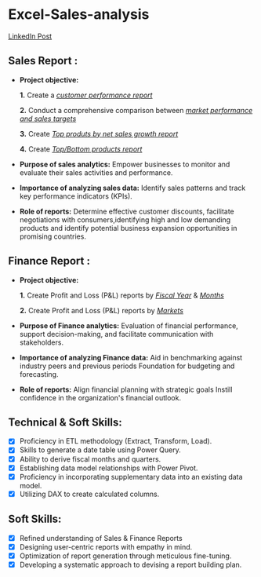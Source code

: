 # Excel-Sales-analysis
[LinkedIn Post](https://www.linkedin.com/feed/update/urn:li:activity:7139238120557879296/)
## Sales Report :


- **Project objective:** 

    **1.** Create a _[customer performance report](https://github.com/chaulkar/Excel-Sales-analytics/blob/main/customer%20performance%20report.pdf )_ 

    **2.** Conduct a comprehensive comparison between _[market performance and sales targets](https://github.com/chaulkar/Excel-Sales-analytics/blob/main/Market%20performance%20vs%20Target%20report.pdf)_

    **3.** Create  _[Top produts by net sales growth report](https://github.com/chaulkar/Excel-Sales-analytics/blob/main/Top%2010%20products%20by%20Net%20sales%20growth.pdf )_

   **4.** Create  _[Top/Bottom products report](https://github.com/chaulkar/Excel-Sales-analytics/blob/main/Top%20%26%20Bottom%205%20products%20by%20Sold%20quantity.pdf )_

- **Purpose of sales analytics:** Empower businesses to monitor and evaluate their sales activities and performance.

- **Importance of analyzing sales data:** Identify sales patterns and track key performance indicators (KPIs).

- **Role of reports:** Determine effective customer discounts, facilitate negotiations with consumers,identifying high and low demanding products and identify potential business expansion opportunities in promising countries.


## Finance Report :

- **Project objective:** 

    **1.** Create Profit and Loss (P&L) reports by _[Fiscal Year](https://github.com/chaulkar/Excel-Sales-analytics/blob/main/P%20%26%20L%20statement%20by%20Fiscal%20years.pdf)_ & _[Months](https://github.com/chaulkar/Excel-Sales-analytics/blob/main/P%20%26%20L%20statement%20by%20fiscal%20Months.pdf)_ 

   **2.** Create Profit and Loss (P&L) reports by _[Markets](https://github.com/chaulkar/Excel-Sales-analytics/blob/main/P%20%26%20L%20statement%20by%20markets.pdf)_

- **Purpose of Finance analytics:** Evaluation of financial performance, support decision-making, and facilitate communication with stakeholders.

- **Importance of analyzing Finance data:** Aid in benchmarking against industry peers and previous periods Foundation for budgeting and forecasting.

- **Role of reports:** Align financial planning with strategic goals Instill confidence in the organization's financial outlook.


## Technical & Soft Skills:
- [x]	Proficiency in ETL methodology (Extract, Transform, Load).
- [x]	Skills to generate a date table using Power Query.
- [x]	Ability to derive fiscal months and quarters.
- [x]	Establishing data model relationships with Power Pivot.
- [x]	Proficiency in incorporating supplementary data into an existing data model.
- [x]	Utilizing DAX to create calculated columns.

## Soft Skills:
- [x]	Refined understanding of Sales & Finance Reports
- [x]	Designing user-centric reports with empathy in mind.
- [x]	Optimization of report generation through meticulous fine-tuning.
- [x]	Developing a systematic approach to devising a report building plan.

